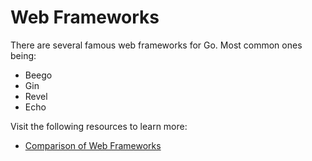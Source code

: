 # Web Frameworks

There are several famous web frameworks for Go. Most common ones being:

* Beego
* Gin
* Revel
* Echo

Visit the following resources to learn more:

- [Comparison of Web Frameworks](https://github.com/diyan/go-web-framework-comparison)
